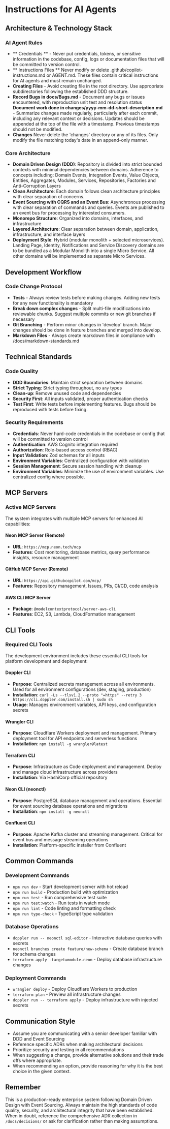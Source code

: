 # Instructions for AI Agents

## Architecture & Technology Stack

### AI Agent Rules

- ** Credentials ** - Never put credentials, tokens, or sensitive information in the codebase, config, logs or documentation files that will be committed to version control.
- ** Instructions Files ** Never modify or delete .github/copilot-instructions.md or AGENT.md. These files contain critical instructions for AI agents and must remain unchanged.
- **Creating Files** - Avoid creating file in the root directory. Use appropriate subdirectories following the established DDD structure.
- **Record Bugs in docs/Bugs.md** - Document any bugs or issues encountered, with reproduction unit test and resolution status
  **Document work done in changes/yyyy-mm-dd-short-description.md** - Summarize changes made regularly, particularly after each commit, including any relevant context or decisions. Updates should be appended at the top of the file with a timestamp. Previous timestamps should not be modified.
- **Changes** Never delete the 'changes' directory or any of its files. Only modify the file matching today's date in an append-only manner.

### Core Architecture

- **Domain Driven Design (DDD)**: Repository is divided into strict bounded contexts with minimal dependencies between domains. Adherence to concepts including: Domain Events, Integration Events, Value Objects, Entities, Aggregates, Modules, Services, Repositories, Factories and Anti-Corruption Layers
- **Clean Architecture**: Each domain follows clean architecture principles with clear separation of concerns.
- **Event Sourcing with CQRS and an Event Bus**: Asynchronous processing with clear separation of commands and queries. Events are published to an event bus for processing by interested consumers.
- **Monorepo Structure**: Organized into domains, interfaces, and infrastructure
- **Layered Architecture**: Clear separation between domain, application, infrastructure, and interface layers
- **Deployment Style**: Hybrid (modular monolith + selected microservices). Landing Page, Identity, Notifications and Service Discovery domains are to be bundled as a Modular Monolith into a single Micro Service. All other domains will be implemented as separate Micro Services.

## Development Workflow

### Code Change Protocol

- **Tests** - Always review tests before making changes. Adding new tests for any new functionality is mandatory
- **Break down complex changes** - Split multi-file modifications into reviewable chunks. Suggest multiple commits or new git branches if necessary
- **Git Branching** - Perform minor changes in 'develop' branch. Major changes should be done in feature branches and merged into develop.
- **Markdown Files** - Always create markdown files in compliance with /docs/markdown-standards.md

## Technical Standards

### Code Quality

- **DDD Boundaries**: Maintain strict separation between domains
- **Strict Typing**: Strict typing throughout, no `any` types
- **Clean-up**: Remove unused code and dependencies
- **Security First**: All inputs validated, proper authentication checks
- **Test First**: Write tests before implementing features. Bugs should be reproduced with tests before fixing.

### Security Requirements

- **Credentials**: Never hard-code credentials in the codebase or config that will be committed to version control
- **Authentication**: AWS Cognito integration required
- **Authorization**: Role-based access control (RBAC)
- **Input Validation**: Zod schemas for all inputs
- **Environment Variables**: Centralized configuration with validation
- **Session Management**: Secure session handling with cleanup
- **Environment Variables**: Minimize the use of environment variables. Use centralized config where possible.

## MCP Servers

### Active MCP Servers

The system integrates with multiple MCP servers for enhanced AI capabilities:

#### Neon MCP Server (Remote)

- **URL**: `https://mcp.neon.tech/mcp`
- **Features**: Cost monitoring, database metrics, query performance insights, resource management

#### GitHub MCP Server (Remote)

- **URL**: `https://api.githubcopilot.com/mcp/`
- **Features**: Repository management, Issues, PRs, CI/CD, code analysis

#### AWS CLI MCP Server

- **Package**: `@modelcontextprotocol/server-aws-cli`
- **Features**: EC2, S3, Lambda, CloudFormation management

## CLI Tools

### Required CLI Tools

The development environment includes these essential CLI tools for platform development and deployment:

#### **Doppler CLI**

- **Purpose**: Centralized secrets management across all environments. Used for all environment configurations (dev, staging, production)
- **Installation**: `curl -Ls --tlsv1.2 --proto "=https" --retry 3 https://cli.doppler.com/install.sh | sudo sh`
- **Usage**: Manages environment variables, API keys, and configuration secrets

#### **Wrangler CLI**

- **Purpose**: Cloudflare Workers deployment and management. Primary deployment tool for API endpoints and serverless functions
- **Installation**: `npm install -g wrangler@latest`

#### **Terraform CLI**

- **Purpose**: Infrastructure as Code deployment and management. Deploy and manage cloud infrastructure across providers
- **Installation**: Via HashiCorp official repository

#### **Neon CLI (neonctl)**

- **Purpose**: PostgreSQL database management and operations. Essential for event sourcing database operations and migrations
- **Installation**: `npm install -g neonctl`

#### **Confluent CLI**

- **Purpose**: Apache Kafka cluster and streaming management. Critical for event bus and message streaming operations
- **Installation**: Platform-specific installer from Confluent

## Common Commands

### Development Commands

- `npm run dev` - Start development server with hot reload
- `npm run build` - Production build with optimization
- `npm run test` - Run comprehensive test suite
- `npm run test:watch` - Run tests in watch mode
- `npm run lint` - Code linting and formatting check
- `npm run type-check` - TypeScript type validation

### Database Operations

- `doppler run -- neonctl sql-editor` - Interactive database queries with secrets
- `neonctl branches create feature/new-schema` - Create database branch for schema changes
- `terraform apply -target=module.neon` - Deploy database infrastructure changes

### Deployment Commands

- `wrangler deploy` - Deploy Cloudflare Workers to production
- `terraform plan` - Preview all infrastructure changes
- `doppler run -- terraform apply` - Deploy infrastructure with injected secrets

## Communication Style

- Assume you are communicating with a senior developer familiar with DDD and Event Sourcing
- Reference specific ADRs when making architectural decisions
- Prioritize security and testing in all recommendations
- When suggesting a change, provide alternative solutions and their trade offs where appropriate.
- When recommending an option, provide reasoning for why it is the best choice in the given context.

## Remember

This is a production-ready enterprise system following Domain Driven Design with Event Sourcing. Always maintain the high standards of code quality, security, and architectural integrity that have been established. When in doubt, reference the comprehensive ADR collection in `/docs/decisions/` or ask for clarification rather than making assumptions.

